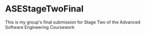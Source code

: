 # ASEStageTwoFinal
This is my group's final submission for Stage Two of the Advanced Software Engineering Coursework
